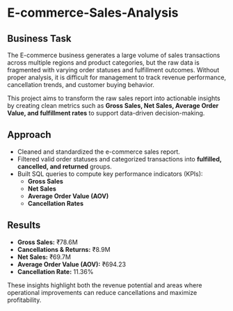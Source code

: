 # E-commerce-Sales-Analysis
## Business Task
The E-commerce business generates a large volume of sales transactions across multiple regions and product categories, but the raw data is fragmented with varying order statuses and fulfillment outcomes. Without proper analysis, it is difficult for management to track revenue performance, cancellation trends, and customer buying behavior. 

This project aims to transform the raw sales report into actionable insights by creating clean metrics such as **Gross Sales, Net Sales, Average Order Value, and fulfillment rates** to support data-driven decision-making.

## Approach
+ Cleaned and standardized the e-commerce sales report.
+ Filtered valid order statuses and categorized transactions into **fulfilled, cancelled, and returned** groups.
+ Built SQL queries to compute key performance indicators (KPIs):
  + **Gross Sales**
  + **Net Sales**
  + **Average Order Value (AOV)**
  + **Cancellation Rates**  

## Results
+ **Gross Sales:** ₹78.6M
+ **Cancellations & Returns:** ₹8.9M
+ **Net Sales:** ₹69.7M
+ **Average Order Value (AOV):** ₹694.23
+ **Cancellation Rate:** 11.36%

These insights highlight both the revenue potential and areas where operational improvements can reduce cancellations and maximize profitability.
  
